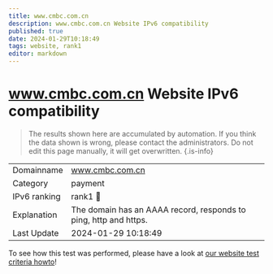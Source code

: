 ```yaml
---
title: www.cmbc.com.cn
description: www.cmbc.com.cn Website IPv6 compatibility
published: true
date: 2024-01-29T10:18:49
tags: website, rank1
editor: markdown
---
```


# www.cmbc.com.cn Website IPv6 compatibility

> The results shown here are accumulated by automation. If you think the data shown is wrong, please contact the administrators. 
> Do not edit this page manually, it will get overwritten.
{.is-info}


|   |   |
| - | - |
| Domainname | www.cmbc.com.cn
| Category | payment |
| IPv6 ranking | rank1 :1st_place_medal: |
| Explanation | The domain has an AAAA record, responds to ping, http and https. |
| Last Update | 2024-01-29 10:18:49 |

To see how this test was performed, please have a look at [our website test criteria howto](/howto/testcriteria/website)!

